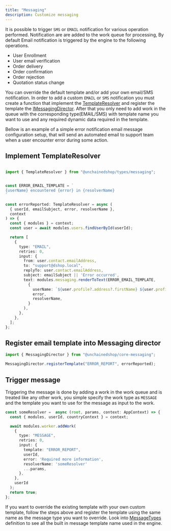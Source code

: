 ```yaml
---
title: "Messaging"
description: Customize messaging 
---
```


It is possible to trigger `SMS` or `EMAIL` notification for various operation performed. Notification are are added to the work queue for processing, By default Email notification is triggered by the engine to the following operations.
- User Enrollment
- User email verification
- Order delivery
- Order confirmation
- Order rejection
- Quotation status change

You can override the default template and/or add your own email/SMS notification. In order to add a custom `EMAIL` or `SMS` notification you must create a function that implement the [TemplateResolver](https://docs.unchained.shop/types/types/messaging.TemplateResolver.html) and register the template the [IMessagingDirector](https://docs.unchained.shop/types/types/messaging.IMessagingDirector.html). After that you only need to add work in the queue with the corresponding type(EMAIL/SMS) with template name you want to use and any required dynamic data required in the template.

Bellow is an example of a simple error notification email message configuration setup, that will send an automated email to support team when a user encounter error during some action.

## Implement TemplateResolver

```typescript

import { TemplateResolver } from "@unchainedshop/types/messaging";


const ERROR_EMAIL_TEMPLATE = `
{userName} encountered {error} in {resolverName}
`

const errorReported: TemplateResolver = async (
  { userId, emailSubject, error, resolverName },
  context
) => {
  const { modules } = context;
  const user = await modules.users.findUserById(userId);  

  return [
    {
      type: "EMAIL",
      retries: 0,
      input: {
        from: user.contact.emailAddress,
        to: "support@dshop.local",
        replyTo: user.contact.emailAddress,
        subject: emailSubject || 'Error occurred',
        text: modules.messaging.renderToText(ERROR_EMAIL_TEMPLATE,
          {
            userName: `${user.profile?.address?.firstName} ${user.profile?.address?.lastName}`
            error,
            resolverName,
          }
        ),
      },
    },
  ];
};

```

## Register email template into Messaging director


```typescript
import { MessagingDirector } from "@unchainedshop/core-messaging";

MessagingDirector.registerTemplate("ERROR_REPORT", errorReported);
```

## Trigger message

Triggering the message is done by adding a work in the work queue and is treated like any other work, you simple specify the work type as `MESSAGE` and the template you want to use for the message as input to the work.

```typescript
const someResolver =  async (root, params, context: AppContext) => {
  const { modules, userId, countryContext } = context;

  await modules.worker.addWork(
    {
      type: "MESSAGE",
      retries: 0,
      input: {
        template: "ERROR_REPORT",
        userId,
        error: 'Required more information',
        resolverName: 'someResolver'
        ...params,
      },
    },
    userId
  );
  return true;
};
```

If you want to override the existing template with your own custom template, follow the steps above and register the template using the same name as the message type you want to override. 
Look into [MessageTypes](https://docs.unchained.shop/types/enums/platform.MessageTypes.html) definition to see all the built in message template name used in the engine.